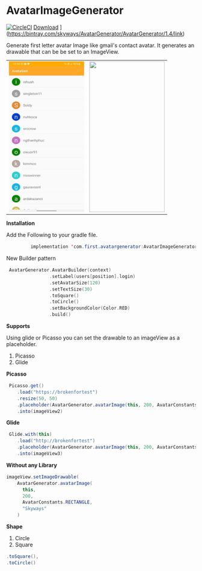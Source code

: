# AvatarImageGenerator

 [![CircleCI](https://circleci.com/gh/circleci/circleci-docs.svg?style=shield)](https://app.circleci.com/pipelines/github/AmosKorir/AvatarImageGenerator/) [Download](https://api.bintray.com/packages/skyways/AvatarGenerator/AvatarGenerator/images/download.svg?version=1.5) ](https://bintray.com/skyways/AvatarGenerator/AvatarGenerator/1.4/link)

Generate first letter avatar Image like gmail's contact avatar. It generates an drawable that can be be set to an ImageView.
<table>
<tr>
<td>
<img  width="200" height="400" src="art/screen2.jpg"/>
</td>
<td>

<img  width="200" height="400" src="art/screen.jpeg"/>
</td>
</tr>
</table>

**Installation**

Add the Following to your gradle file.

```java
         implementation 'com.first.avatargenerator:AvatarImageGenerator:VERSION'
```

New Builder pattern

```kotlin
 AvatarGenerator.AvatarBuilder(context)
                .setLabel(users[position].login)
                .setAvatarSize(120)
                .setTextSize(30)
                .toSquare()
                .toCircle()
                .setBackgroundColor(Color.RED)
                .build()
```

**Supports**

Using glide or Picasso you can set the drawable to an imageView as a placeholder.

1. Picasso
2. Glide

**Picasso**

```java
 Picasso.get()
    .load("https://brokenfortest")
    .resize(50, 50)
    .placeholder(AvatarGenerator.avatarImage(this, 200, AvatarConstants.CIRCLE, "Android"))
    .into(imageView2)
```

**Glide**

```java
 Glide.with(this)
    .load("http://brokenfortest")
    .placeholder(AvatarGenerator.avatarImage(this, 200, AvatarConstants.CIRCLE, "Kotjav"))
    .into(imageView3)
```

**Without any Library**

```java
imageView.setImageDrawable(
    AvatarGenerator.avatarImage(
      this,
      200,
      AvatarConstants.RECTANGLE,
      "Skyways"
    )
```

**Shape**

1. Circle
2. Square

```java
.toSquare(),
.toCircle()

```
